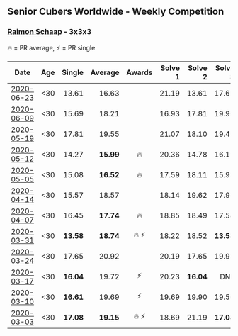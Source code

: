 ## Senior Cubers Worldwide - Weekly Competition
### [Raimon Schaap](../raimon_schaap.md) - 3x3x3

🔥 = PR average, ⚡ = PR single

| Date | Age | Single | Average | Awards | Solve 1 | Solve 2 | Solve 3 | Solve 4 | Solve 5 | Video |
| :--: | :--: | --: | --: | :--: | --: | --: | --: | --: | --: | :-- |
| [2020-06-23](../../results/333/2020-06-23.md) | <30 | 13.61 | 16.63 |  | 21.19 | 13.61 | 17.69 | 15.79 | 16.42 | [Link](https://www.facebook.com/events/722150235200875/permalink/725466964869202/) |
| [2020-06-09](../../results/333/2020-06-09.md) | <30 | 15.69 | 18.21 |  | 16.93 | 17.81 | 19.90 | 22.30 | 15.69 | [Link](https://www.facebook.com/events/903549840109576/permalink/907282399736320/) |
| [2020-05-19](../../results/333/2020-05-19.md) | <30 | 17.81 | 19.55 |  | 21.07 | 18.10 | 19.49 | 21.69 | 17.81 | [Link](https://www.facebook.com/events/1880761498725633/permalink/1883970585071391/) |
| [2020-05-12](../../results/333/2020-05-12.md) | <30 | 14.27 | **15.99** | 🔥 | 20.36 | 14.78 | 16.19 | 16.99 | 14.27 | [Link](https://www.facebook.com/events/546188069600739/permalink/547513629468183/) |
| [2020-05-05](../../results/333/2020-05-05.md) | <30 | 15.08 | **16.52** | 🔥 | 17.59 | 18.11 | 15.92 | 16.05 | 15.08 | [Link](https://www.facebook.com/events/3313106775587396/permalink/3313138838917523/) |
| [2020-04-14](../../results/333/2020-04-14.md) | <30 | 15.57 | 18.57 |  | 18.14 | 19.62 | 17.96 | 20.52 | 15.57 | [Link](https://www.facebook.com/events/982619255468618/permalink/986499718413905/) |
| [2020-04-07](../../results/333/2020-04-07.md) | <30 | 16.45 | **17.74** | 🔥 | 18.85 | 18.49 | 17.54 | 17.20 | 16.45 | [Link](https://www.facebook.com/events/510082903229069/permalink/511045453132814/) |
| [2020-03-31](../../results/333/2020-03-31.md) | <30 | **13.58** | **18.74** | 🔥 ⚡ | 18.22 | 18.52 | **13.58** | 19.53 | 19.45 | [Link](https://www.facebook.com/events/207898257161923/permalink/208006567151092/) |
| [2020-03-24](../../results/333/2020-03-24.md) | <30 | 17.65 | 20.92 |  | 20.19 | 17.65 | 19.93 | 22.65 | 23.32 | [Link](https://www.facebook.com/events/524456301543611/permalink/525019004820674/) |
| [2020-03-17](../../results/333/2020-03-17.md) | <30 | **16.04** | 19.72 | ⚡ | 20.23 | **16.04** | DNF | 21.77 | 17.16 | [Link](https://www.facebook.com/events/280686576235146/permalink/282569466046857/) |
| [2020-03-10](../../results/333/2020-03-10.md) | <30 | **16.61** | 19.69 | ⚡ | 19.69 | 19.90 | 19.50 | **16.61** | 20.27 | [Link](https://www.facebook.com/events/164742401163863/permalink/164788741159229/) |
| [2020-03-03](../../results/333/2020-03-03.md) | <30 | **17.08** | **19.15** | 🔥 ⚡ | 18.69 | 21.19 | **17.08** | 18.10 | 20.65 | [Link](https://www.facebook.com/events/241721610185997/permalink/243001870057971/) |


<!-- Global site tag (gtag.js) - Google Analytics -->
<script async src="https://www.googletagmanager.com/gtag/js?id=UA-86348435-3"></script>
<script>window.dataLayer = window.dataLayer || []; function gtag() {dataLayer.push(arguments);} gtag('js', new Date()); gtag('config', 'UA-86348435-3');</script>
